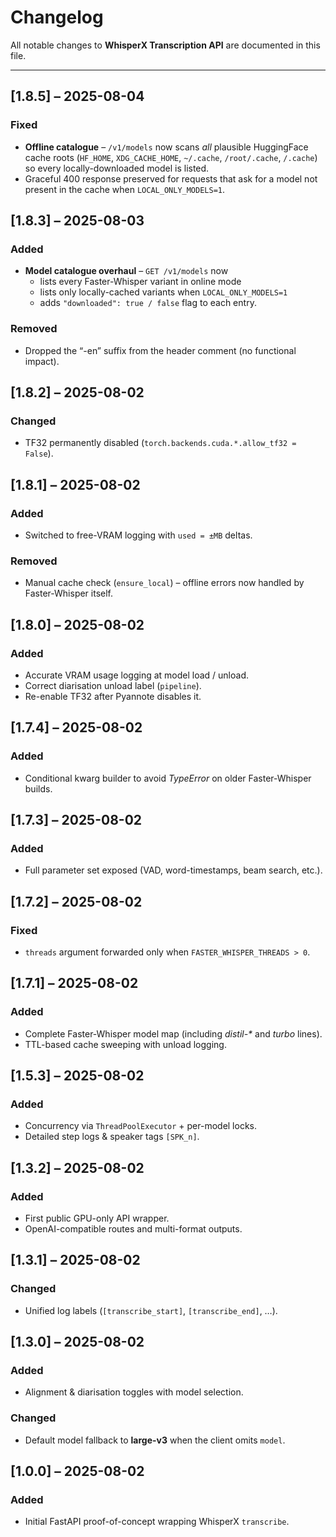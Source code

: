 # Changelog

All notable changes to **WhisperX Transcription API** are documented in this file.

---

## [1.8.5] – 2025-08-04
### Fixed
- **Offline catalogue** – `/v1/models` now scans *all* plausible HuggingFace
  cache roots (`HF_HOME`, `XDG_CACHE_HOME`, `~/.cache`, `/root/.cache`,
  `/.cache`) so every locally-downloaded model is listed.
- Graceful 400 response preserved for requests that ask for a model not
  present in the cache when `LOCAL_ONLY_MODELS=1`.

## [1.8.3] – 2025-08-03
### Added
- **Model catalogue overhaul** – `GET /v1/models` now  
  * lists every Faster-Whisper variant in online mode  
  * lists only locally-cached variants when `LOCAL_ONLY_MODELS=1`  
  * adds `"downloaded": true / false` flag to each entry.
### Removed
- Dropped the “-en” suffix from the header comment (no functional impact).

## [1.8.2] – 2025-08-02
### Changed
- TF32 permanently disabled (`torch.backends.cuda.*.allow_tf32 = False`).

## [1.8.1] – 2025-08-02
### Added
- Switched to free-VRAM logging with `used = ±MB` deltas.
### Removed
- Manual cache check (`ensure_local`) – offline errors now handled by Faster-Whisper itself.

## [1.8.0] – 2025-08-02
### Added
- Accurate VRAM usage logging at model load / unload.
- Correct diarisation unload label (`pipeline`).
- Re-enable TF32 after Pyannote disables it.

## [1.7.4] – 2025-08-02
### Added
- Conditional kwarg builder to avoid *TypeError* on older Faster-Whisper builds.

## [1.7.3] – 2025-08-02
### Added
- Full parameter set exposed (VAD, word-timestamps, beam search, etc.).

## [1.7.2] – 2025-08-02
### Fixed
- `threads` argument forwarded only when `FASTER_WHISPER_THREADS > 0`.

## [1.7.1] – 2025-08-02
### Added
- Complete Faster-Whisper model map (including *distil-\** and *turbo* lines).
- TTL-based cache sweeping with unload logging.

## [1.5.3] – 2025-08-02
### Added
- Concurrency via `ThreadPoolExecutor` + per-model locks.
- Detailed step logs & speaker tags `[SPK_n]`.

## [1.3.2] – 2025-08-02
### Added
- First public GPU-only API wrapper.
- OpenAI-compatible routes and multi-format outputs.

## [1.3.1] – 2025-08-02
### Changed
- Unified log labels (`[transcribe_start]`, `[transcribe_end]`, …).

## [1.3.0] – 2025-08-02
### Added
- Alignment & diarisation toggles with model selection.
### Changed
- Default model fallback to **large-v3** when the client omits `model`.

## [1.0.0] – 2025-08-02
### Added
- Initial FastAPI proof-of-concept wrapping WhisperX `transcribe`.
